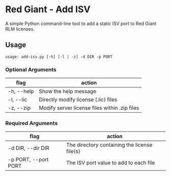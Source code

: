 # Red Giant - Add ISV
A simple Python command-line tool to add a static ISV port to Red Giant RLM licenses.

## Usage
`usage: add-isv.py [-h] [-l | -z] -d DIR -p PORT`

### Optional Arguments
| flag | action |
| --- | --- |
| -h, --help | Show the help message |
| -l, --lic | Directly modify license (.lic) files |
| -z, --zip | Modify server license files within .zip files |

### Required Arguments
| flag | action |
| --- | --- |
| -d DIR, --dir DIR | The directory containing the license file(s) |
| -p PORT, --port PORT | The ISV port value to add to each file |
